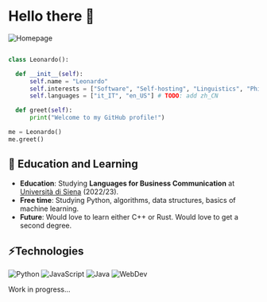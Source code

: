 # Hello there 👋

![Homepage](https://img.shields.io/badge/Homepage%3A-https%3A%2F%2F0x07.cf%2F-blue)

```python

class Leonardo():

  def __init__(self):
      self.name = "Leonardo"
      self.interests = ["Software", "Self-hosting", "Linguistics", "Philosophy"]
      self.languages = ["it_IT", "en_US"] # TODO: add zh_CN

  def greet(self):
      print("Welcome to my GitHub profile!")

me = Leonardo()
me.greet()
```


## 🌱 Education and Learning
- **Education**: Studying **Languages for Business Communication** at [Università di Siena](https://unisi.it) (2022/23).
- **Free time**: Studying Python, algorithms, data structures, basics of machine learning.
- **Future**: Would love to learn either C++ or Rust. Would love to get a second degree.

## ⚡Technologies

![Python](https://img.shields.io/badge/Code-Python-4800AC?style=for-the-badge)
![JavaScript](https://img.shields.io/badge/Code-JavaScript-4800AC?style=for-the-badge)
![Java](https://img.shields.io/badge/Code-Java-4800AC?style=for-the-badge)
![WebDev](https://img.shields.io/badge/Code-WebDev-4800AC?style=for-the-badge)

Work in progress...

<!--
![AWS](https://img.shields.io/badge/Cloud-AWS-informational?style=for-the-badge&logo=amazon-aws&logoColor=white&color=6aa6f8)
![DynamoDB](https://img.shields.io/badge/Database-DynamoDB-informational?style=for-the-badge&logo=amazon-dynamodb&logoColor=white&color=6aa6f8)
![Docker](https://img.shields.io/badge/Tools-Docker-informational?style=for-the-badge&logo=docker&logoColor=white&color=6aa6f8)

- 🔭 I’m currently working on ...
- 🌱 I’m currently learning ...
- 👯 I’m looking to collaborate on ...
- 🤔 I’m looking for help with ...
- 💬 Ask me about ...
- 📫 How to reach me: ...
- 😄 Pronouns: ...
- ⚡ Fun fact: ...
-->
